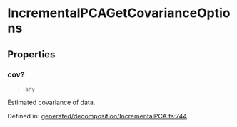 # IncrementalPCAGetCovarianceOptions

## Properties

### cov?

> `any`

Estimated covariance of data.

Defined in:  [generated/decomposition/IncrementalPCA.ts:744](https://github.com/transitive-bullshit/scikit-learn-ts/blob/92ab806/packages/sklearn/src/generated/decomposition/IncrementalPCA.ts#L744)
